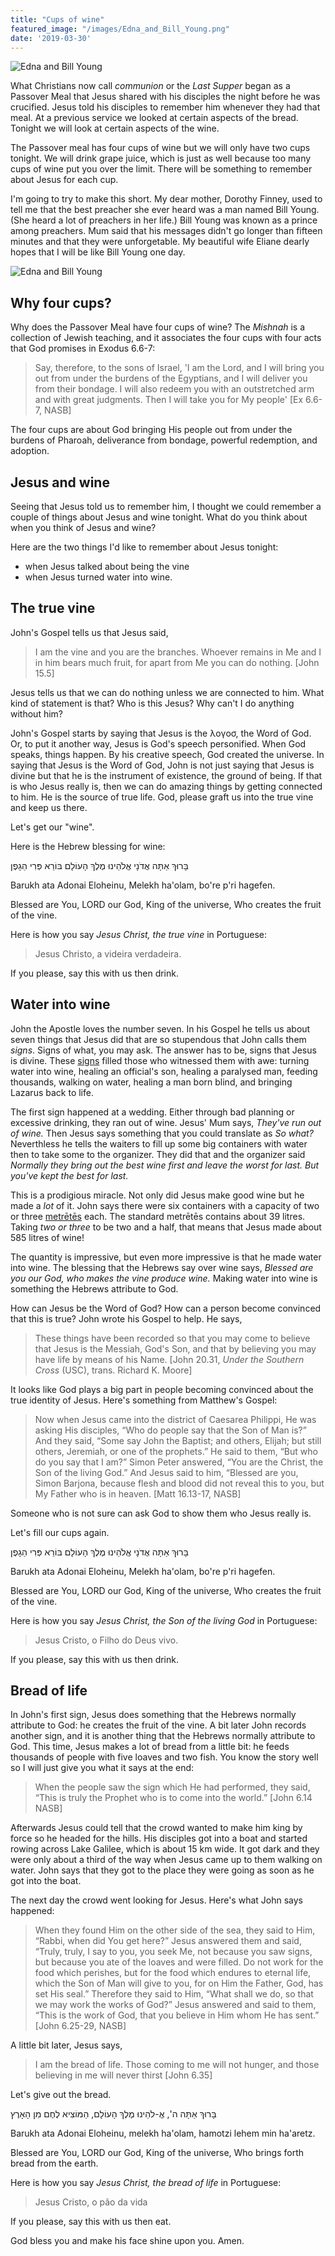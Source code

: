 ```yaml
---
title: "Cups of wine"
featured_image: "/images/Edna_and_Bill_Young.png"
date: '2019-03-30'
---
```


![Edna and Bill Young](/images/Edna_and_Bill_Young.png)

What Christians now call *communion* or the *Last Supper* began as a Passover Meal that Jesus shared with his disciples the night before he was crucified. Jesus told his disciples to remember him whenever they had that meal. At a previous service we looked at certain aspects of the bread. Tonight we will look at certain aspects of the wine.

The Passover meal has four cups of wine but we will only have two cups tonight. We will drink grape juice, which is just as well because too many cups of wine put you over the limit. There will be something to remember about Jesus for each cup.

I'm going to try to make this short. My dear mother, Dorothy Finney, used to tell me that the best preacher she ever heard was a man named Bill Young. (She heard a lot of preachers in her life.) Bill Young was known as a prince among preachers. Mum said that his messages didn't go longer than fifteen minutes and that they were unforgetable. My beautiful wife Eliane dearly hopes that I will be like Bill Young one day.

![Edna and Bill Young](/images/Edna_and_Bill_Young.png "Edna and Bill Young")

## Why four cups?

Why does the Passover Meal have four cups of wine? The *Mishnah* is a collection of Jewish teaching, and it associates the four cups with four acts that God promises in Exodus 6.6-7:

> Say, therefore, to the sons of Israel, 'I am the Lord, and I will bring you out from under the burdens of the Egyptians, and I will deliver you from their bondage. I will also redeem you with an outstretched arm and with great judgments. Then I will take you for My people' [Ex 6.6-7, NASB]

The four cups are about God bringing His people out from under the burdens of Pharoah, deliverance from bondage, powerful redemption, and adoption.

## Jesus and wine

Seeing that Jesus told us to remember him, I thought we could remember a couple of things about Jesus and wine tonight. What do you think about when you think of Jesus and wine? 

Here are the two things I'd like to remember about Jesus tonight:

* when Jesus talked about being the vine
* when Jesus turned water into wine.

## The true vine

John's Gospel tells us that Jesus said, 

> I am the vine and you are the branches. Whoever remains in Me and I in him bears much fruit, for apart from Me you can do nothing. [John 15.5]

Jesus tells us that we can do nothing unless we are connected to him. What kind of statement is that? Who is this Jesus? Why can't I do anything without him?

John's Gospel starts by saying that Jesus is the λογοσ, the Word of God. Or, to put it another way, Jesus is God's speech personified. When God speaks, things happen. By his creative speech, God created the universe. In saying that Jesus is the Word of God, John is not just saying that Jesus is divine but that he is the instrument of existence, the ground of being. If that is who Jesus really is, then we can do amazing things by getting connected to him. He is the source of true life. God, please graft us into the true vine and keep us there.

Let's get our "wine".

Here is the Hebrew blessing for wine:

בָּרוּךְ אַתָּה אֲדֹנָי אֱלֹהֵינוּ מֶלֶךְ הָעוֹלָם בּוֹרֵא פְּרִי הַגָפֶן

Barukh ata Adonai Eloheinu, Melekh ha'olam, bo're p'ri hagefen.

Blessed are You, LORD our God, King of the universe, Who creates the fruit of the vine.

Here is how you say *Jesus Christ, the true vine* in Portuguese:

> Jesus Christo, a videira verdadeira.

If you please, say this with us then drink.

## Water into wine

John the Apostle loves the number seven. In his Gospel he tells us about seven things that Jesus did that are so stupendous that John calls them *signs*. Signs of what, you may ask. The answer has to be, signs that Jesus is divine. These [signs](https://en.wikipedia.org/wiki/Book_of_Signs) filled those who witnessed them with awe: turning water into wine, healing an official's son, healing a paralysed man, feeding thousands, walking on water, healing a man born blind, and bringing Lazarus back to life.

The first sign happened at a wedding. Either through bad planning or excessive drinking, they ran out of wine. Jesus' Mum says, *They've run out of wine.* Then Jesus says something that you could translate as *So what?* Neverthless he tells the waiters to fill up some big containers with water then to take some to the organizer. They did that and the organizer said *Normally they bring out the best wine first and leave the worst for last. But you've kept the best for last.*

This is a prodigious miracle. Not only did Jesus make good wine but he made a *lot* of it. John says there were six containers with a capacity of two or three [metrētēs](https://en.wikipedia.org/wiki/Ancient_Greek_units_of_measurement#Volume) each. The standard metrētēs contains about 39 litres. Taking *two or three* to be two and a half, that means that Jesus made about 585 litres of wine!

The quantity is impressive, but even more impressive is that he made water into wine. The blessing that the Hebrews say over wine says, *Blessed are you our God, who makes the vine produce wine.* Making water into wine is something the Hebrews attribute to God.

How can Jesus be the Word of God? How can a person become convinced that this is true? John wrote his Gospel to help. He says,

> These things have been recorded so that you may come to believe that Jesus is the Messiah, God's Son, and that by believing you may have life by means of his Name. [John 20.31, *Under the Southern Cross* (USC), trans. Richard K. Moore]

It looks like God plays a big part in people becoming convinced about the true identity of Jesus. Here's something from Matthew's Gospel:

> Now when Jesus came into the district of Caesarea Philippi, He was asking His disciples, “Who do people say that the Son of Man is?” And they said, “Some say John the Baptist; and others, Elijah; but still others, Jeremiah, or one of the prophets.” He said to them, “But who do you say that I am?” Simon Peter answered, “You are the Christ, the Son of the living God.” And Jesus said to him, “Blessed are you, Simon Barjona, because flesh and blood did not reveal this to you, but My Father who is in heaven. [Matt 16.13-17, NASB]

Someone who is not sure can ask God to show them who Jesus really is.

Let's fill our cups again.

בָּרוּךְ אַתָּה אֲדֹנָי אֱלֹהֵינוּ מֶלֶךְ הָעוֹלָם בּוֹרֵא פְּרִי הַגָפֶן

Barukh ata Adonai Eloheinu, Melekh ha'olam, bo're p'ri hagefen.

Blessed are You, LORD our God, King of the universe, Who creates the fruit of the vine.

Here is how you say *Jesus Christ, the Son of the living God* in Portuguese:

> Jesus Cristo, o Filho do Deus vivo.

If you please, say this with us then drink.

## Bread of life

In John's first sign, Jesus does something that the Hebrews normally attribute to God: he creates the fruit of the vine. A bit later John records another sign, and it is another thing that the Hebrews normally attribute to God. This time, Jesus makes a lot of bread from a little bit: he feeds thousands of people with five loaves and two fish. You know the story well so I will just give you what it says at the end:

> When the people saw the sign which He had performed, they said, “This is truly the Prophet who is to come into the world.” [John 6.14 NASB]

Afterwards Jesus could tell that the crowd wanted to make him king by force so he headed for the hills. His disciples got into a boat and started rowing across Lake Galilee, which is about 15 km wide. It got dark and they were only about a third of the way when Jesus came up to them walking on water. John says that they got to the place they were going as soon as he got into the boat.

The next day the crowd went looking for Jesus. Here's what John says happened:

> When they found Him on the other side of the sea, they said to Him, “Rabbi, when did You get here?” Jesus answered them and said, “Truly, truly, I say to you, you seek Me, not because you saw signs, but because you ate of the loaves and were filled. Do not work for the food which perishes, but for the food which endures to eternal life, which the Son of Man will give to you, for on Him the Father, God, has set His seal.” Therefore they said to Him, “What shall we do, so that we may work the works of God?” Jesus answered and said to them, “This is the work of God, that you believe in Him whom He has sent.” [John 6.25-29, NASB]

A little bit later, Jesus says,

> I am the bread of life. Those coming to me will not hunger, and those believing in me will never thirst [John 6.35]

Let's give out the bread.

בָּרוּךְ אַתָּה ה', אֱ-לֹהֵינוּ מֶלֶךְ הָעוֹלָם, הַמּוֹצִיא לֶחֶם מִן הָאָרֶץ

Barukh ata Adonai Eloheinu, melekh ha'olam, hamotzi lehem min ha'aretz.

Blessed are You, LORD our God, King of the universe, Who brings forth bread from the earth.

Here is how you say *Jesus Christ, the bread of life* in Portuguese:

> Jesus Cristo, o pão da vida

If you please, say this with us then eat.

God bless you and make his face shine upon you. Amen.
